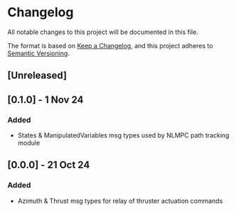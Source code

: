 # Changelog

All notable changes to this project will be documented in this file.

The format is based on [Keep a Changelog](https://keepachangelog.com/en/1.0.0/),
and this project adheres to [Semantic Versioning](https://semver.org/spec/v2.0.0.html).

## [Unreleased]

## [0.1.0] - 1 Nov 24

### Added

- States & ManipulatedVariables msg types used by NLMPC path tracking module

## [0.0.0] - 21 Oct 24

### Added

- Azimuth & Thrust msg types for relay of thruster actuation commands